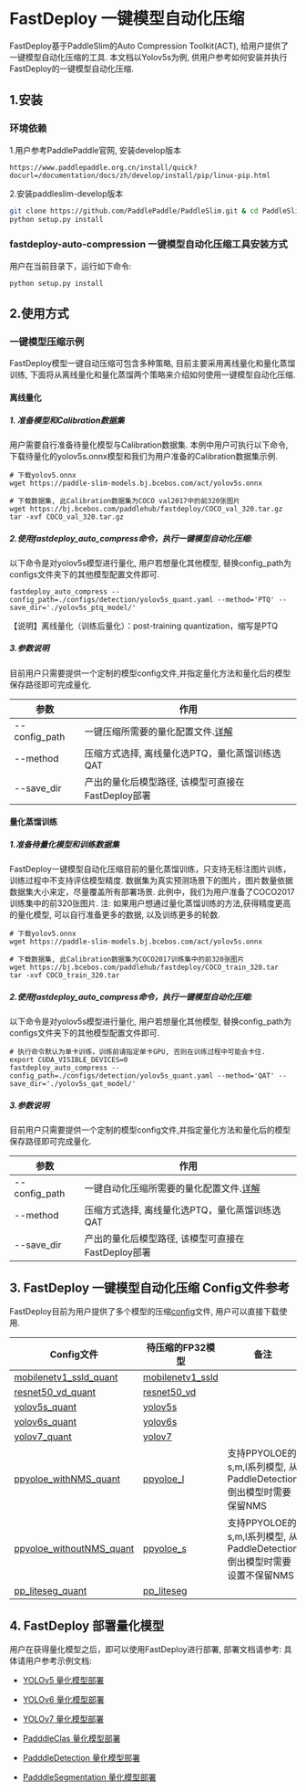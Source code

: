 # FastDeploy 一键模型自动化压缩
FastDeploy基于PaddleSlim的Auto Compression Toolkit(ACT), 给用户提供了一键模型自动化压缩的工具.
本文档以Yolov5s为例, 供用户参考如何安装并执行FastDeploy的一键模型自动化压缩.

## 1.安装

### 环境依赖

1.用户参考PaddlePaddle官网, 安装develop版本
```
https://www.paddlepaddle.org.cn/install/quick?docurl=/documentation/docs/zh/develop/install/pip/linux-pip.html
```

2.安装paddleslim-develop版本
```bash
git clone https://github.com/PaddlePaddle/PaddleSlim.git & cd PaddleSlim
python setup.py install
```

### fastdeploy-auto-compression 一键模型自动化压缩工具安装方式
用户在当前目录下，运行如下命令:
```
python setup.py install
```

## 2.使用方式

### 一键模型压缩示例
FastDeploy模型一键自动压缩可包含多种策略, 目前主要采用离线量化和量化蒸馏训练, 下面将从离线量化和量化蒸馏两个策略来介绍如何使用一键模型自动化压缩.

#### 离线量化

##### 1. 准备模型和Calibration数据集
用户需要自行准备待量化模型与Calibration数据集.
本例中用户可执行以下命令, 下载待量化的yolov5s.onnx模型和我们为用户准备的Calibration数据集示例.

```shell
# 下载yolov5.onnx
wget https://paddle-slim-models.bj.bcebos.com/act/yolov5s.onnx

# 下载数据集, 此Calibration数据集为COCO val2017中的前320张图片
wget https://bj.bcebos.com/paddlehub/fastdeploy/COCO_val_320.tar.gz
tar -xvf COCO_val_320.tar.gz
```

##### 2.使用fastdeploy_auto_compress命令，执行一键模型自动化压缩:
以下命令是对yolov5s模型进行量化, 用户若想量化其他模型, 替换config_path为configs文件夹下的其他模型配置文件即可.
```shell
fastdeploy_auto_compress --config_path=./configs/detection/yolov5s_quant.yaml --method='PTQ' --save_dir='./yolov5s_ptq_model/'
```
【说明】离线量化（训练后量化）：post-training quantization，缩写是PTQ

##### 3.参数说明

目前用户只需要提供一个定制的模型config文件,并指定量化方法和量化后的模型保存路径即可完成量化.

| 参数                 | 作用                                                         |
| -------------------- | ------------------------------------------------------------ |
| --config_path          | 一键压缩所需要的量化配置文件.[详解](./configs/README.md)                        |
| --method               | 压缩方式选择, 离线量化选PTQ，量化蒸馏训练选QAT     |
| --save_dir             | 产出的量化后模型路径, 该模型可直接在FastDeploy部署     |



#### 量化蒸馏训练

##### 1.准备待量化模型和训练数据集
FastDeploy一键模型自动化压缩目前的量化蒸馏训练，只支持无标注图片训练，训练过程中不支持评估模型精度.
数据集为真实预测场景下的图片，图片数量依据数据集大小来定，尽量覆盖所有部署场景. 此例中，我们为用户准备了COCO2017训练集中的前320张图片.
注: 如果用户想通过量化蒸馏训练的方法,获得精度更高的量化模型, 可以自行准备更多的数据, 以及训练更多的轮数.

```shell
# 下载yolov5.onnx
wget https://paddle-slim-models.bj.bcebos.com/act/yolov5s.onnx

# 下载数据集, 此Calibration数据集为COCO2017训练集中的前320张图片
wget https://bj.bcebos.com/paddlehub/fastdeploy/COCO_train_320.tar
tar -xvf COCO_train_320.tar
```

##### 2.使用fastdeploy_auto_compress命令，执行一键模型自动化压缩:
以下命令是对yolov5s模型进行量化, 用户若想量化其他模型, 替换config_path为configs文件夹下的其他模型配置文件即可.
```shell
# 执行命令默认为单卡训练，训练前请指定单卡GPU, 否则在训练过程中可能会卡住.
export CUDA_VISIBLE_DEVICES=0
fastdeploy_auto_compress --config_path=./configs/detection/yolov5s_quant.yaml --method='QAT' --save_dir='./yolov5s_qat_model/'
```

##### 3.参数说明

目前用户只需要提供一个定制的模型config文件,并指定量化方法和量化后的模型保存路径即可完成量化.

| 参数                 | 作用                                                         |
| -------------------- | ------------------------------------------------------------ |
| --config_path          | 一键自动化压缩所需要的量化配置文件.[详解](./configs/README.md)|
| --method               | 压缩方式选择, 离线量化选PTQ，量化蒸馏训练选QAT     |
| --save_dir             | 产出的量化后模型路径, 该模型可直接在FastDeploy部署     |


## 3. FastDeploy 一键模型自动化压缩 Config文件参考
FastDeploy目前为用户提供了多个模型的压缩[config](./configs/)文件, 用户可以直接下载使用.

| Config文件                | 待压缩的FP32模型 | 备注                                                       |
| -------------------- | ------------------------------------------------------------ |----------------------------------------- |
| [mobilenetv1_ssld_quant](./configs/classification/mobilenetv1_ssld_quant.yaml)      | [mobilenetv1_ssld](https://bj.bcebos.com/paddlehub/fastdeploy/MobileNetV1_ssld_infer.tgz)           |           |
| [resnet50_vd_quant](./configs/classification/resnet50_vd_quant.yaml)      |   [resnet50_vd](https://bj.bcebos.com/paddlehub/fastdeploy/ResNet50_vd_infer.tgz)          |     |
| [yolov5s_quant](./configs/detection/yolov5s_quant.yaml)       |   [yolov5s](https://paddle-slim-models.bj.bcebos.com/act/yolov5s.onnx)         |     |
| [yolov6s_quant](./configs/detection/yolov6s_quant.yaml)       |  [yolov6s](https://paddle-slim-models.bj.bcebos.com/act/yolov6s.onnx)          |     |
| [yolov7_quant](./configs/detection/yolov7_quant.yaml)        | [yolov7](https://paddle-slim-models.bj.bcebos.com/act/yolov7.onnx)           |      |
| [ppyoloe_withNMS_quant](./configs/detection/ppyoloe_withNMS_quant.yaml)       |  [ppyoloe_l](https://bj.bcebos.com/v1/paddle-slim-models/act/ppyoloe_crn_l_300e_coco.tar)    | 支持PPYOLOE的s,m,l系列模型, 从PaddleDetection倒出模型时需要保留NMS  |
| [ppyoloe_withoutNMS_quant](./configs/detection/ppyoloe_withoutNMS_quant.yaml)  |  [ppyoloe_s](https://bj.bcebos.com/v1/paddle-slim-models/act/ppyoloe_crn_s_300e_coco.tar)  | 支持PPYOLOE的s,m,l系列模型, 从PaddleDetection倒出模型时需要设置不保留NMS |
| [pp_liteseg_quant](./configs/segmentation/pp_liteseg_quant.yaml)    |   [pp_liteseg](https://bj.bcebos.com/paddlehub/fastdeploy/PP_LiteSeg_T_STDC1_cityscapes_without_argmax_infer.tgz)        |       |



## 4. FastDeploy 部署量化模型
用户在获得量化模型之后，即可以使用FastDeploy进行部署, 部署文档请参考:
具体请用户参考示例文档:
- [YOLOv5 量化模型部署](../../examples/vision/detection/yolov5/quantize/)

- [YOLOv6 量化模型部署](../../examples/vision/detection/yolov6/quantize/)

- [YOLOv7 量化模型部署](../../examples/vision/detection/yolov7/quantize/)

- [PadddleClas 量化模型部署](../../examples/vision/classification/paddleclas/quantize/)

- [PadddleDetection 量化模型部署](../../examples/vision/detection/paddledetection/quantize/)

- [PadddleSegmentation 量化模型部署](../../examples/vision/segmentation/paddleseg/quantize/)
